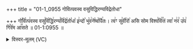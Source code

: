 +++
title = "01-1_0955 गोवित्पवस्व वसुविद्धिरण्यविद्रेतोधा"

+++
गो꣣वि꣡त्प꣢वस्व वसु꣣वि꣡द्धि꣢रण्य꣣वि꣡द्रे꣢तो꣣धा꣡ इ꣢न्दो꣣ भु꣡व꣢ने꣣ष्व꣡र्पि꣢तः। त्व꣢ꣳ सु꣣वी꣡रो꣢ असि सोम विश्व꣣वि꣢꣫त्तं त्वा꣣ न꣢र꣣ उ꣡प꣢ गि꣣रे꣡म आ꣢꣯सते ॥ 01-1:0955 ॥

<details><summary>विस्वर-मूलम् (VC)</summary>

गोवित्पवस्व वसुविद्धिरण्यविद्रेतोधा इन्दो भुवनेष्वर्पितः । त्वꣳ सुवीरो असि सोम विश्ववित्तं त्वा नर उप गिरेम आसते ॥९५५॥
</details>